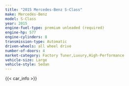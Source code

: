 ```yaml
---
title: "2015 Mercedes-Benz S-Class"
make: Mercedes-Benz
model: S-Class
year: 2015
engine-fuel-type: premium unleaded (required)
engine-hp: 577
engine-cylinders: 8
transmission-type: Automatic
driven-wheels: all wheel drive
number-of-doors: 4
market-category: Factory Tuner,Luxury,High-Performance
vehicle-size: Large
vehicle-style: Sedan
---
```


{{< car_info >}}
